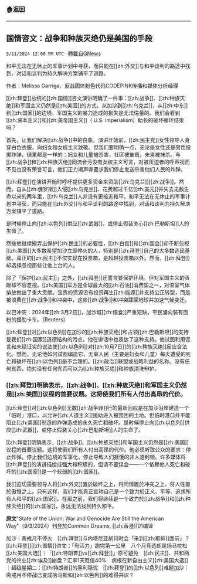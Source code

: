 ###  [:house:返回](README.md)
---


## 国情咨文：战争和种族灭绝仍是美国的手段
`3/11/2024 12:00 PM UTC ` [轉載自GNews](https://gnews.org/articles/2384319)

和平无法在无休止的军事计划中寻获，而只能在[[zh:外交]]与和平谈判的路途中找到，对话和谈判为持久解决方案铺平了道路。

作者：Melissa Garriga，反战团体粉色代码CODEPINK传播和媒体分析经理

[[zh:拜登]]总统的[[zh:国情]]咨文演讲明确了一件事：[[zh:战争]]、[[zh:种族灭绝]]和军国主义仍然是[[zh:美国]]的方式。从加沙到[[zh:乌克兰]]，从[[zh:中东]]到[[zh:国家]]的边境，军国主义的暴力造成的损失是无法估量的。我们会看到[[zh:资本主义]]和[[zh:美帝国主义]]（ U.S. imperialism）助长的破坏循环结束吗？

首先，让我们解决[[zh:战争]]中的白象。演讲开始前，[[zh:民主党]]女性领导人身穿白色衣服，向妇女和女权主义致敬。但我们要明确一点，无论是女性还是男性投掷炸弹，结果都是一样的：妇女和儿童被杀害，社区被摧毁，未来被抹杀。与[[zh:战争]]和[[zh:种族灭绝]]同流合污没有女权主义可言，对被压迫者的呼声视而不见也没有荣誉可言，他们正力竭声嘶要求我们停止发送杀害他们人民的炸弹。

[[zh:拜登]]在演讲开始时呼吁提供更多资金来资助[[zh:乌克兰]][[zh:战争]]。然而，自从[[zh:俄罗斯]]入侵[[zh:乌克兰]]、花费超过千亿[[zh:美元]]并失去无数生命以来的两年里，[[zh:乌克兰]]人并没有更接近和平。和平无法在无休止的军事计划中寻获，而只能在[[zh:外交]]与和平谈判的路途中找到，对话和谈判为持久解决方案铺平了道路。

是时候停止向[[zh:以色列]]供应[[zh:武器]]，或停止假装关心[[zh:巴勒斯坦]]人的生命了。

然後他继续搬弄出保护[[zh:民主]]的必要性，[[zh:白宫]]和[[zh:国会]]却不断忽视[[zh:美国]]大多数希望加沙立即停火的人，特别是[[zh:拜登]]自己的大多数选民基础。真正的[[zh:民主]]不仅实现在投票箱，是超越投票箱以外。然而，[[zh:拜登]]却选择忽视那些让他上台的人。

除了「保护[[zh:民主]]」之外，[[zh:拜登]]还誓言要保护环境。但对军国主义的贡献却不容忽视。[[zh:美国]]军方是全球最大的[[zh:石油]]消费国之一，对温室气体排放做出了重大贡献。宝贵的资源没有投资再生[[zh:能源]]并支持公正转型，而是被浪费在[[zh:战争]]和冲突中，这些[[zh:战争]]和冲突蹂躏地球并加速气候变迁。

以巴冲突：2024年[[zh:3月2日]]，加沙城[[zh:粮食]]严重短缺，平民涌向装有面粉的援助卡车。（Reuters）

[[zh:拜登]]对[[zh:以色列]]在加沙的[[zh:种族灭绝]]和占领[[zh:巴勒斯坦]]的支持是我们[[zh:国家]]道德结构的污点。他在讲话中也表达了这种支持。他试图利用谎言和未经证实的说法使[[zh:以色列]]对[[zh:10月7日]]的[[zh:种族灭绝]]反应合法化。然而，无论他如何试图编造它，无辜人民（主要是妇女和儿童）每天遭受的死亡和破坏在[[zh:以色列]]是不合理的。[[zh:政治]]联盟或战略利益的名称。没有任何东西，绝对没有任何东西可以为[[zh:种族灭绝]]和种族清洗辩护。

### [[zh:拜登]]明确表示，[[zh:战争]]、[[zh:种族灭绝]]和军国主义仍然是[[zh:美国]]议程的首要议题。这将使我们所有人付出高昂的代价。

[[zh:拜登]]对[[zh:以色列]]无数[[zh:战争罪]]行的最新回应是在加沙沿岸建造一个「临时」港口，以允许[[zh:人道主义]]援助进入被围困的土地。但临时港口并不能阻止[[zh:美国]]制造的炸弹造成的永久死亡和破坏。是时候停止向[[zh:以色列]]供应[[zh:武器]]，或停止假装关心[[zh:巴勒斯坦]]人的生命了。

[[zh:拜登]]明确表示，[[zh:战争]]、[[zh:种族灭绝]]和军国主义仍然是[[zh:美国]]议程的首要议题。这将使我们所有人付出高昂的代价。他必须听取公众的要求：停止炸弹，停止我们边境的军事化，停止导致人们捱饿的非人道封锁。许多媒体将[[zh:拜登]]的演讲描绘成强大和积极的，但请不要误会——一个依赖他人死亡和破坏的[[zh:国家]]是一个软弱的[[zh:国家]]。

我们迫切需要领导人将[[zh:外交]]置於破坏之上，将同情置於冲突之上，将人性置於傲慢之上。只有这样，我们才能真正宣称自己是一个致力於正义、平等、追求所有人和平的[[zh:国家]]。在那之前，我们将继续是一个致力於[[zh:战争]]和[[zh:种族灭绝]]的[[zh:国家]]，永远无法找到持久和平。

**原文**&quot;State of the Union: War and Genocide Are Still the American Way&quot;（9/3/2024）刊登於Common Dreams, [[zh:香港]]01编译

加沙｜斋戒月不停火　[[zh:拜登]]与内塔尼亚胡何时会「来到[[zh:耶稣]]面前」？[[zh:拜登]][[zh:国情]]咨文：「有活力」跑完第一公里　八个月竞选却是场马拉松[[zh:美国大选]]｜「[[zh:特朗普]]vs[[zh:拜登]]」原可避免　[[zh:民主]]、共和两党的共业[[zh:埃及]]崩盘？汇率1天贬值40%　病根在新自由主义[[zh:美国大选]]｜超级星期二：[[zh:特朗普]]的黑利隐忧　[[zh:拜登]]的[[zh:以色列]]难题加沙｜斋戒月不停战已变成哈马斯和[[zh:以色列]]的难得共识？
